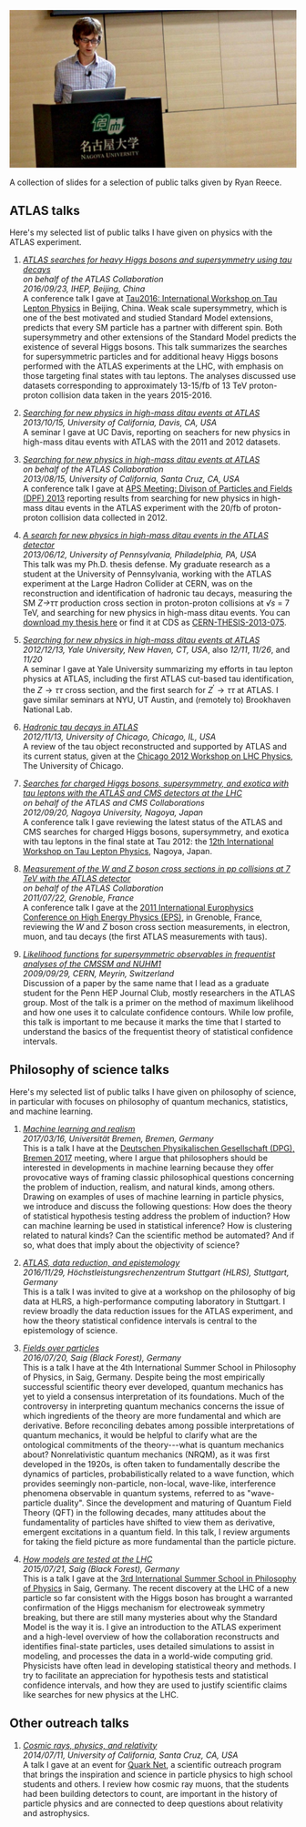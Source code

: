 
![](img/ryan-in-nagoya-2012.jpg "Me in Nagoya, Japan for Tau2012.")


A collection of slides for a selection of public talks given by Ryan Reece.


ATLAS talks
-------------------------------------------------------------------------------

Here's my selected list of public talks I have given on physics with the
ATLAS experiment.

1. *[ATLAS searches for heavy Higgs bosons and supersymmetry using tau decays](pdf/2016-09-23-RReece-ATLAS-Tau-Searches-Tau2016-Beijing.pdf)*        
    *on behalf of the ATLAS Collaboration*        
    *2016/09/23, IHEP, Beijing, China*         
    A conference talk I gave at
    [Tau2016: International Workshop on Tau Lepton Physics](http://tau2016.ihep.ac.cn/) in Beijing, China.
    Weak scale supersymmetry, which is one of the best motivated and studied Standard
    Model extensions, predicts that every SM particle has a partner with different spin.
    Both supersymmetry and other extensions of the Standard Model predicts the
    existence of several Higgs bosons. This talk summarizes the searches for
    supersymmetric particles and for additional heavy Higgs bosons performed
    with the ATLAS experiments at the LHC, with emphasis on those targeting final
    states with tau leptons.
    The analyses discussed use datasets corresponding to approximately 13-15/fb of
    13 TeV proton-proton collision data taken in the years 2015-2016.

1.  *[Searching for new physics in high-mass ditau events at ATLAS](pdf/2013-10-15-RReece-ZprimeTauTau-UCDavis.pdf)*      
    *2013/10/15, University of California, Davis, CA, USA*           
    A seminar I gave at UC Davis,
    reporting on seachers for new physics in high-mass ditau events with ATLAS
    with the 2011 and 2012 datasets.

1. *[Searching for new physics in high-mass ditau events at ATLAS](pdf/2013-08-15-RReece-ZprimeTauTau-DPF-UCSC.pdf)*         
    *on behalf of the ATLAS Collaboration*         
    *2013/08/15, University of California, Santa Cruz, CA, USA*         
    A conference talk I gave at
    [APS Meeting: Divison of Particles and Fields (DPF) 2013](http://scipp.ucsc.edu/dpf2013/)
    reporting results from searching for new physics in high-mass ditau events
    in the ATLAS experiment with the 20/fb of proton-proton collision data collected in 2012.

1. *[A search for new physics in high-mass ditau events in the ATLAS detector](pdf/2013-06-12-RReece-Ditaus-at-ATLAS-thesis-defense.pdf)*         
    *2013/06/12, University of Pennsylvania, Philadelphia, PA, USA*         
    This talk was my Ph.D. thesis defense.
    My graduate research as a student at the University of Pennsylvania,
    working with the ATLAS experiment at the Large Hadron Collider at CERN,
    was on the reconstruction and identification of hadronic tau decays,
    measuring the SM *Z&rarr;&tau;&tau;* production cross section in proton-proton collisions
    at *&radic;s* = 7 TeV,
    and searching for new physics in high-mass ditau events.
    You can [download my thesis here](../docs/2013-RReece-ZPrimeTautau-thesis.pdf)
    or find it at CDS as [CERN-THESIS-2013-075](https://cds.cern.ch/record/1560836).

1.  *[Searching for new physics in high-mass ditau events at ATLAS](pdf/2012-12-13-RReece-ZprimeTauTau-Yale.pdf)*      
    *2012/12/13, Yale University, New Haven, CT, USA*, also *12/11*, *11/26*, and *11/20*    
    A seminar I gave at Yale University summarizing my efforts in tau lepton physics at ATLAS,
    including the first ATLAS cut-based tau identification, the $Z\rightarrow\tau\tau$ cross section,
    and the first search for $Z^{\prime}\rightarrow\tau\tau$ at ATLAS.
    I gave similar seminars at NYU, UT Austin, and (remotely to) Brookhaven National Lab.

1.  *[Hadronic tau decays in ATLAS](pdf/2012-11-13-RReece-ATLAS-tau-performance-Chicago.pdf)*    
    *2012/11/13, University of Chicago, Chicago, IL, USA*      
    A review of the tau object reconstructed and supported by ATLAS and its current status,
    given at the [Chicago 2012 Workshop on LHC Physics](https://indico.cern.ch/conferenceOtherViews.py?view=standard&confId=206375),
    The University of Chicago.

1.  *[Searches for charged Higgs bosons, supersymmetry, and exotica with tau leptons with the ATLAS and CMS detectors at the LHC](pdf/2012-09-20-RReece-ChargedHiggs-SUSY-Exotics-ATLAS-CMS.pdf)*             
    *on behalf of the ATLAS and CMS Collaborations*        
    *2012/09/20, Nagoya University, Nagoya, Japan*           
    A conference talk I gave reviewing the latest status of the ATLAS and CMS
    searches for charged Higgs bosons, supersymmetry, and exotica with tau leptons
    in the final state at Tau 2012: the
    [12th International Workshop on Tau Lepton Physics](http://www2.hepl.phys.nagoya-u.ac.jp/indico/conferenceTimeTable.py?confId=0#20120920.detailed),
    Nagoya, Japan.
    
1.  *[Measurement of the W and Z boson cross sections in pp collisions at 7 TeV with the ATLAS detector](pdf/2011-07-22-RReece-ATLAS-W-Z-xsec-EPS.pdf)*          
    *on behalf of the ATLAS Collaboration*        
    *2011/07/22, Grenoble, France*           
    A conference talk I gave at the
    [2011 International Europhysics Conference on High Energy Physics (EPS)](https://indico.in2p3.fr/event/5116/contribution/533),
    in Grenoble, France,
    reviewing the $W$ and $Z$ boson cross section measurements,
    in electron, muon, and tau decays (the first ATLAS measurements with taus).

1.  *[Likelihood functions for supersymmetric observables in frequentist analyses of the CMSSM and NUHM1](pdf/2009-09-29-RReece-Likelihood-functions-for-SUSY.pdf)*       
    *2009/09/29, CERN, Meyrin, Switzerland*        
    Discussion of a paper by the same name that I lead as a graduate student
    for the Penn HEP Journal Club, mostly researchers in the ATLAS group.
    Most of the talk is a primer on the method of maximum likelihood and how one uses
    it to calculate confidence contours.
    While low profile, this talk is important to me because it marks the time that
    I started to understand the basics of the frequentist theory of statistical
    confidence intervals.


Philosophy of science talks
-------------------------------------------------------------------------------

Here's my selected list of public talks I have given on
philosophy of science, in particular with focuses on
philosophy of quantum mechanics, statistics, and machine learning.



1.  *[Machine learning and realism](pdf/2017-03-16-RReece-Machine-learning-and-realism.pdf)*        
    *2017/03/16, Universit&auml;t Bremen, Bremen, Germany*        
    This is a talk I have at the
    [Deutschen Physikalischen Gesellschaft (DPG), Bremen 2017](http://www.dpg-verhandlungen.de/year/2017/conference/bremen/part/agphil/session/5/contribution/3) meeting,
    where I argue that philosophers should be interested in developments in machine learning
    because they offer provocative ways of framing classic philosophical questions
    concerning the problem of induction, realism, and natural kinds, among others.
    Drawing on examples of uses of machine learning in particle physics,
    we introduce and discuss the following questions:
    How does the theory of statistical hypothesis testing address the problem of induction?
    How can machine learning be used in statistical inference?
    How is clustering related to natural kinds?
    Can the scientific method be automated?
    And if so, what does that imply about the objectivity of science?

1.  *[ATLAS, data reduction, and epistemology](pdf/2016-11-29-RReece-ATLAS-Epistemology.pdf)*        
    *2016/11/29, H&ouml;chstleistungsrechenzentrum Stuttgart (HLRS), Stuttgart, Germany*       
    This is a talk I was invited to give at a workshop on the philosophy
    of big data at HLRS, a high-performance computing laboratory in Stuttgart.
    I review broadly the data reduction issues for the ATLAS experiment,
    and how the theory statistical confidence intervals is central
    to the epistemology of science.

1.  *[Fields over particles](pdf/2016-07-20-RReece-Fields-Over-Particles.pdf)*      
    *2016/07/20, Saig (Black Forest), Germany*        
    This is a talk I have at the
    4th International Summer School in Philosophy of Physics, in Saig, Germany.
    Despite being the most empirically successful scientific theory ever developed,
    quantum mechanics has yet to yield a consensus interpretation of its foundations.
    Much of the controversy in interpreting quantum mechanics concerns the issue of
    which ingredients of the theory are more fundamental and which are derivative.
    Before reconciling debates among possible interpretations of quantum mechanics,
    it would be helpful to clarify what are the ontological commitments of the
    theory---what is quantum mechanics about?
    Nonrelativistic quantum mechanics (NRQM), as it was first developed in the 1920s,
    is often taken to fundamentally describe the dynamics of particles,
    probabilistically related to a wave function, which provides seemingly non-particle,
    non-local, wave-like, interference phenomena observable in quantum systems, referred
    to as "wave-particle duality".
    Since the development and maturing of Quantum Field Theory (QFT) in the following
    decades, many attitudes about the fundamentality of particles have shifted to
    view them as derivative, emergent excitations in a quantum field. In this talk,
    I review arguments for taking the field picture as more fundamental than the
    particle picture.

1.  *[How models are tested at the LHC](pdf/2015-07-21-RReece-Testing-Models-at-the-LHC.pdf)*       
    *2015/07/21, Saig (Black Forest), Germany*        
    This is a talk I gave at the
    [3rd International Summer School in Philosophy of Physics](https://sites.google.com/site/isspp2015/)
    in Saig, Germany.
    The recent discovery at the LHC of a new particle so far consistent with the
    Higgs boson has brought a warranted confirmation of the Higgs mechanism for
    electroweak symmetry breaking, but there are still many mysteries about why
    the Standard Model is the way it is. I give an introduction to the ATLAS
    experiment and a high-level overview of how the collaboration reconstructs
    and identifies final-state particles, uses detailed simulations to assist in
    modeling, and processes the data in a world-wide computing grid. Physicists
    have often lead in developing statistical theory and methods. I try to
    facilitate an appreciation for hypothesis tests and statistical confidence
    intervals, and how they are used to justify scientific claims like searches
    for new physics at the LHC.


Other outreach talks
-------------------------------------------------------------------------------

1.  *[Cosmic rays, physics, and relativity](pdf/2014-07-11-RReece-Cosmic-Rays-Physics-and-Relativity-QuarkNet.pdf)*       
    *2014/07/11, University of California, Santa Cruz, CA, USA*        
    A talk I gave at an event for [Quark Net](https://quarknet.i2u2.org/),
    a scientific outreach program that brings the inspiration and science in particle
    physics to high school students and others.
    I review how cosmic ray muons, that the students had been building detectors to count,
    are important in the history of particle physics
    and are connected to deep questions about relativity and astrophysics.


